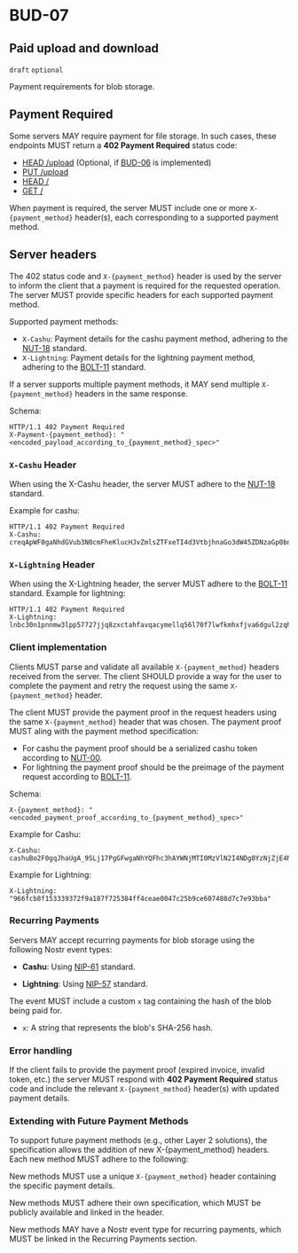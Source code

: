 BUD-07
======

Paid upload and download
---------------

`draft` `optional`

Payment requirements for blob storage.

## Payment Required

Some servers MAY require payment for file storage. In such cases, these endpoints MUST return a **402 Payment Required** status code:

- [HEAD /upload](./01.md#head-sha256---has-blob) (Optional, if [BUD-06](./06.md) is implemented)
- [PUT /upload](./02.md#put-upload---upload-blob)
- [HEAD /<sha256>](./01.md#head-sha256---has-blob)
- [GET /<sha256>](./01.md#get-sha256---get-blob)

When payment is required, the server MUST include one or more `X-{payment_method}` header(s), each corresponding to a supported payment method.

## Server headers

The 402 status code and `X-{payment_method}` header is used by the server to inform the client that a payment is required for the requested operation. The server MUST provide specific headers for each supported payment method.

Supported payment methods:

- `X-Cashu`: Payment details for the cashu payment method, adhering to the [NUT-18](https://github.com/cashubtc/nuts/blob/main/18.md) standard.
- `X-Lightning`: Payment details for the lightning payment method, adhering to the [BOLT-11](https://github.com/lightning/bolts/blob/master/11-payment-encoding.md) standard.

If a server supports multiple payment methods, it MAY send multiple `X-{payment_method}` headers in the same response.

Schema:

```http
HTTP/1.1 402 Payment Required
X-Payment-{payment_method}: "<encoded_payload_according_to_{payment_method}_spec>"
```

### `X-Cashu` Header

When using the X-Cashu header, the server MUST adhere to the [NUT-18](https://github.com/cashubtc/nuts/blob/main/18.md) standard.

Example for cashu:

```http	
HTTP/1.1 402 Payment Required
X-Cashu: creqApWF0gaNhdGVub3N0cmFheKlucHJvZmlsZTFxeTI4d3VtbjhnaGo3dW45ZDNzaGp0bnl2OWtoMnVld2Q5aHN6OW1od2RlbjV0ZTB3ZmprY2N0ZTljdXJ4dmVuOWVlaHFjdHJ2NWhzenJ0aHdkZW41dGUwZGVoaHh0bnZkYWtxcWd5ZGFxeTdjdXJrNDM5eWtwdGt5c3Y3dWRoZGh1NjhzdWNtMjk1YWtxZWZkZWhrZjBkNDk1Y3d1bmw1YWeBgmFuYjE3YWloYjdhOTAxNzZhYQphdWNzYXRhbYF4Imh0dHBzOi8vbm9mZWVzLnRlc3RudXQuY2FzaHUuc3BhY2U
```

### `X-Lightning` Header

When using the X-Lightning header, the server MUST adhere to the [BOLT-11](https://github.com/lightning/bolts/blob/master/11-payment-encoding.md) standard.
Example for lightning:

```http
HTTP/1.1 402 Payment Required
X-Lightning: lnbc30n1pnnmw3lpp57727jjq8zxctahfavqacymellq56l70f7lwfkmhxfjva6dgul2zqhp5w48l28v60yvythn6qvnpq0lez54422a042yaw4kq8arvd68a6n7qcqzzsxqyz5vqsp5sqezejdfaxx5hge83tf59a50h6gagwah59fjn9mw2d5mn278jkys9qxpqysgqt2q2lhjl9kgfaqz864mhlsspftzdyr642lf3zdt6ljqj6wmathdhtgcn0e6f4ym34jl0qkt6gwnllygvzkhdlpq64c6yv3rta2hyzlqp8k28pz
```

### Client implementation

Clients MUST parse and validate all available `X-{payment_method}` headers received from the server. The client SHOULD provide a way for the user to complete the payment and retry the request using the same `X-{payment_method}` header.

The client MUST provide the payment proof in the request headers using the same `X-{payment_method}` header that was chosen. The payment proof MUST aling with the payment method specification:

- For cashu the payment proof should be a serialized cashu token according to [NUT-00](https://github.com/cashubtc/nuts/blob/main/00.md#v4-tokens).
- For lightning the payment proof should be the preimage of the payment request according to [BOLT-11](https://github.com/lightning/bolts/blob/master/11-payment-encoding.md).

Schema:
  
```http
X-{payment_method}: "<encoded_payment_proof_according_to_{payment_method}_spec>"
```

Example for Cashu:

```http
X-Cashu: cashuBo2F0gqJhaUgA_9SLj17PgGFwgaNhYQFhc3hAYWNjMTI0MzVlN2I4NDg0YzNjZjE4NTAxNDkyMThhZjkwZjcxNmE1MmJmNGE1ZWQzNDdlNDhlY2MxM2Y3NzM4OGFjWCECRFODGd5IXVW
```

Example for Lightning:

```http
X-Lightning: "966fcb8f153339372f9a187f725384ff4ceae0047c25b9ce607488d7c7e93bba"
```

### Recurring Payments

Servers MAY accept recurring payments for blob storage using the following Nostr event types:

- **Cashu**: Using [NIP-61](https://github.com/nostr-protocol/nips/blob/master/61.md) standard.

- **Lightning**: Using [NIP-57](https://github.com/nostr-protocol/nips/blob/master/57.md) standard.

The event MUST include a custom `x` tag containing the hash of the blob being paid for.

- `x`: A string that represents the blob's SHA-256 hash.

### Error handling

If the client fails to provide the payment proof (expired invoice, invalid token, etc.) the server MUST respond with **402 Payment Required** status code and include the relevant `X-{payment_method}` header(s) with updated payment details.

### Extending with Future Payment Methods

To support future payment methods (e.g., other Layer 2 solutions), the specification allows the addition of new X-{payment_method} headers. Each new method MUST adhere to the following:

New methods MUST use a unique `X-{payment_method}` header containing the specific payment details.

New methods MUST adhere their own specification, which MUST be publicly available and linked in the header.

New methods MAY have a Nostr event type for recurring payments, which MUST be linked in the Recurring Payments section.
